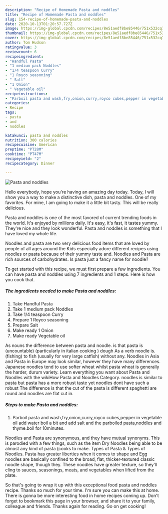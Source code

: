 ```yaml
---
description: "Recipe of Homemade Pasta and noddles"
title: "Recipe of Homemade Pasta and noddles"
slug: 154-recipe-of-homemade-pasta-and-noddles
date: 2020-10-13T01:20:57.727Z
image: https://img-global.cpcdn.com/recipes/8e51aedf8be85446/751x532cq70/pasta-and-noddles-recipe-main-photo.jpg
thumbnail: https://img-global.cpcdn.com/recipes/8e51aedf8be85446/751x532cq70/pasta-and-noddles-recipe-main-photo.jpg
cover: https://img-global.cpcdn.com/recipes/8e51aedf8be85446/751x532cq70/pasta-and-noddles-recipe-main-photo.jpg
author: Tom Hudson
ratingvalue: 3
reviewcount: 6
recipeingredient:
- "Handful Pasta"
- "1 medium pack Noddles"
- "1/4 teaspoon Curry"
- "1 Royco seasoning"
- " Salt"
- "1 Onion"
- " Vegetable oil"
recipeinstructions:
- "Parboil pasta and wash,fry,onion,curry,royco cubes,pepper in vegetable oil add water boil a bit and add salt and the parboiled pasta,noddles and thyme.boil for 10minutes."
categories:
- Recipe
tags:
- pasta
- and
- noddles

katakunci: pasta and noddles 
nutrition: 300 calories
recipecuisine: American
preptime: "PT28M"
cooktime: "PT47M"
recipeyield: "2"
recipecategory: Dinner

---
```



![Pasta and noddles](https://img-global.cpcdn.com/recipes/8e51aedf8be85446/751x532cq70/pasta-and-noddles-recipe-main-photo.jpg)

Hello everybody, hope you're having an amazing day today. Today, I will show you a way to make a distinctive dish, pasta and noddles. One of my favorites. For mine, I am going to make it a little bit tasty. This will be really delicious.

Pasta and noddles is one of the most favored of current trending foods in the world. It's enjoyed by millions daily. It's easy, it's fast, it tastes yummy. They're nice and they look wonderful. Pasta and noddles is something that I have loved my whole life.

Noodles and pasta are two very delicious food items that are loved by people of all ages around the Kids especially adore different recipes using noodles or pasta because of their yummy taste and. Noodles and Pasta are rich sources of carbohydrates. Is pasta just a fancy name for noodle?


To get started with this recipe, we must first prepare a few ingredients. You can have pasta and noddles using 7 ingredients and 1 steps. Here is how you cook that.

<!--inarticleads1-->

##### The ingredients needed to make Pasta and noddles:

1. Take Handful Pasta
1. Take 1 medium pack Noddles
1. Take 1/4 teaspoon Curry
1. Prepare 1 Royco seasoning
1. Prepare  Salt
1. Make ready 1 Onion
1. Make ready  Vegetable oil


As nouns the difference between pasta and noodle. is that pasta is (uncountable) (particularly in italian cooking ) dough As a verb noodle is. (fishing) to fish (usually for very large catfish) without any. Noodles in Asia and Pasta in Europe may look similar, however they have many differences. Japanese noodles tend to use softer wheat whilst pasta wheat is generally the harder, durum variety. Learn everything you want about Pasta and Noodles with the wikiHow Pasta and Noodles Category. noodles is similar to pasta but pasta has a more robust taste yet noodles dont have such a robust The difference is that the cut of the pasta is different spaghetti are round and noodles are flat cut in. 

<!--inarticleads2-->

##### Steps to make Pasta and noddles:

1. Parboil pasta and wash,fry,onion,curry,royco cubes,pepper in vegetable oil add water boil a bit and add salt and the parboiled pasta,noddles and thyme.boil for 10minutes.


Noodles and Pasta are synonymous, and they have mutual synonyms. This is parodied with a few things, such as the item Dry Noodles being able to be almost any kind of pasta (cooks to make. Types of Pasta &amp; Types of Noodles. Pasta has greater liberties when it comes to shape and Egg noodles are basically confined to the broad, flat, thicker-textured classic noodle shape, though they. These noodles have greater texture, so they&#39;ll cling to sauces, seasonings, meats, and vegetables when lifted from the plate. 

So that's going to wrap it up with this exceptional food pasta and noddles recipe. Thanks so much for your time. I'm sure you can make this at home. There is gonna be more interesting food in home recipes coming up. Don't forget to bookmark this page in your browser, and share it to your family, colleague and friends. Thanks again for reading. Go on get cooking!
